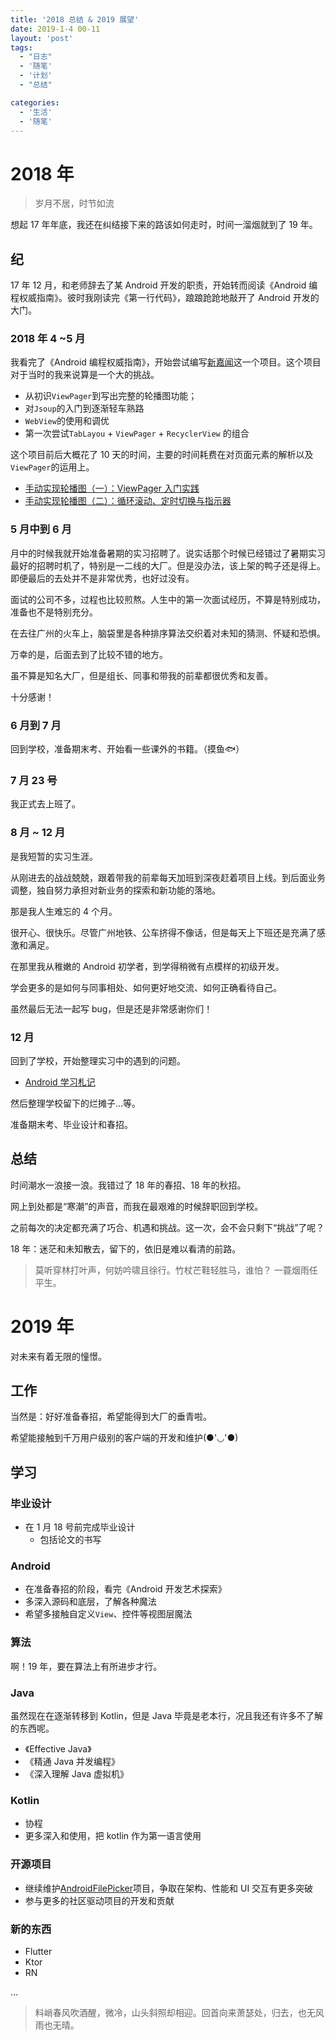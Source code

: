 ```yaml
---
title: '2018 总结 & 2019 展望'
date: 2019-1-4 00-11
layout: 'post'
tags:
  - "日志"
  - '随笔'
  - '计划'
  - "总结"

categories:
  - '生活'
  - '随笔' 
---
```


# 2018 年

> 岁月不居，时节如流

想起 17 年年底，我还在纠结接下来的路该如何走时，时间一溜烟就到了 19 年。

## 纪

17 年 12 月，和老师辞去了某 Android 开发的职责，开始转而阅读《Android 编程权威指南》。彼时我刚读完《第一行代码》，踉踉跄跄地敲开了 Android 开发的大门。

### 2018 年 4 ~5 月

我看完了《Android 编程权威指南》，开始尝试编写[新嘉闻](https://github.com/rosuH/JiaNews/)这一个项目。这个项目对于当时的我来说算是一个大的挑战。

- 从初识`ViewPager`到写出完整的轮播图功能；
- 对`Jsoup`的入门到逐渐轻车熟路
- `WebView`的使用和调优
- 第一次尝试`TabLayou` + `ViewPager` + `RecyclerView` 的组合

这个项目前后大概花了 10 天的时间，主要的时间耗费在对页面元素的解析以及`ViewPager`的运用上。

- [手动实现轮播图（一）：ViewPager 入门实践](https://blog.rosuh.me/2018/04/using-viewpager-to-make-a-banner-1/)
- [手动实现轮播图（二）：循环滚动、定时切换与指示器](https://blog.rosuh.me/2018/04/using-viewpager-to-make-a-banner-2/)



### 5 月中到 6 月

月中的时候我就开始准备暑期的实习招聘了。说实话那个时候已经错过了暑期实习最好的招聘时机了，特别是一二线的大厂。但是没办法，该上架的鸭子还是得上。即便最后的去处并不是非常优秀，也好过没有。

面试的公司不多，过程也比较煎熬。人生中的第一次面试经历，不算是特别成功，准备也不是特别充分。

在去往广州的火车上，脑袋里是各种排序算法交织着对未知的猜测、怀疑和恐惧。

万幸的是，后面去到了比较不错的地方。

虽不算是知名大厂，但是组长、同事和带我的前辈都很优秀和友善。

十分感谢！

### 6 月到 7 月

回到学校，准备期末考、开始看一些课外的书籍。（摸鱼🐟）

### 7 月 23 号

我正式去上班了。



### 8 月 ~ 12 月

是我短暂的实习生涯。

从刚进去的战战兢兢，跟着带我的前辈每天加班到深夜赶着项目上线。到后面业务调整，独自努力承担对新业务的探索和新功能的落地。

那是我人生难忘的 4 个月。

很开心、很快乐。尽管广州地铁、公车挤得不像话，但是每天上下班还是充满了感激和满足。

在那里我从稚嫩的 Android 初学者，到学得稍微有点模样的初级开发。

学会更多的是如何与同事相处、如何更好地交流、如何正确看待自己。

虽然最后无法一起写 bug，但是还是非常感谢你们！



### 12 月

回到了学校，开始整理实习中的遇到的问题。

- [Android 学习札记](https://www.yuque.com/r0suh/android)

然后整理学校留下的烂摊子...等。

准备期末考、毕业设计和春招。



## 总结

时间潮水一浪接一浪。我错过了 18 年的春招、18 年的秋招。

网上到处都是“寒潮”的声音，而我在最艰难的时候辞职回到学校。

之前每次的决定都充满了巧合、机遇和挑战。这一次，会不会只剩下“挑战”了呢？

18 年：迷茫和未知散去，留下的，依旧是难以看清的前路。

> 莫听穿林打叶声，何妨吟啸且徐行。竹杖芒鞋轻胜马，谁怕？ 一蓑烟雨任平生。



# 2019 年

对未来有着无限的憧憬。



## 工作

当然是：好好准备春招，希望能得到大厂的垂青啦。

希望能接触到千万用户级别的客户端的开发和维护(●'◡'●)

## 学习

### 毕业设计

- 在 1 月 18 号前完成毕业设计
  - 包括论文的书写



### Android

- 在准备春招的阶段，看完《Android 开发艺术探索》
- 多深入源码和底层，了解各种魔法
- 希望多接触自定义`View`、控件等视图层魔法

### 算法

啊！19 年，要在算法上有所进步才行。

### Java

虽然现在在逐渐转移到 Kotlin，但是 Java 毕竟是老本行，况且我还有许多不了解的东西呢。

- 《Effective Java》
- 《精通 Java  并发编程》
- 《深入理解 Java 虚拟机》

### Kotlin

- 协程
- 更多深入和使用，把 kotlin 作为第一语言使用

### 开源项目

- 继续维护[AndroidFilePicker](https://github.com/rosuH/AndroidFilePicker)项目，争取在架构、性能和 UI 交互有更多突破
- 参与更多的社区驱动项目的开发和贡献

### 新的东西

- Flutter
- Ktor
- RN

...



> 料峭春风吹酒醒，微冷，山头斜照却相迎。回首向来萧瑟处，归去，也无风雨也无晴。
